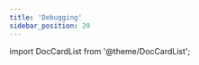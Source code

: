 ```yaml
---
title: 'Debugging'
sidebar_position: 20
---
```


import DocCardList from '@theme/DocCardList';

<DocCardList />
